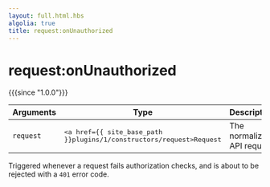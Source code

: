 ```yaml
---
layout: full.html.hbs
algolia: true
title: request:onUnauthorized
---
```



# request:onUnauthorized

{{{since "1.0.0"}}}

| Arguments | Type | Description |
|-----------|------|-------------|
| `request` | <pre><a href={{ site_base_path }}plugins/1/constructors/request>Request</a></pre> | The normalized API request |

Triggered whenever a request fails authorization checks, and is about to be rejected with a `401` error code.
